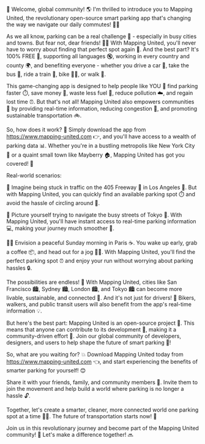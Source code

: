 🎉 Welcome, global community! 🌎 I'm thrilled to introduce you to Mapping United, the revolutionary open-source smart parking app that's changing the way we navigate our daily commutes! 🚗💨

As we all know, parking can be a real challenge 🤯 - especially in busy cities and towns. But fear not, dear friends! 🙅‍♂️ With Mapping United, you'll never have to worry about finding that perfect spot again 💪. And the best part? It's 100% FREE 👀, supporting all languages 🔇, working in every country and county 🌍, and benefiting everyone - whether you drive a car 🚗, take the bus 🚌, ride a train 🚂, bike 🚴‍♂️, or walk 💃.

This game-changing app is designed to help people like YOU 👥 find parking faster ⏱️, save money 💸, waste less fuel 🔧, reduce pollution ☁️, and regain lost time ⏰. But that's not all! Mapping United also empowers communities 🌆 by providing real-time information, reducing congestion 🚗, and promoting sustainable transportation 🚲.

So, how does it work? 🤔 Simply download the app from https://www.mapping-united.com 👉, and you'll have access to a wealth of parking data 📊. Whether you're in a bustling metropolis like New York City 🗽️ or a quaint small town like Mayberry 🏠, Mapping United has got you covered! 🌃

Real-world scenarios:

🚗 Imagine being stuck in traffic on the 405 Freeway 🚗 in Los Angeles 🤯. But with Mapping United, you can quickly find an available parking spot ⏱️ and avoid the hassle of circling around 🔁.

🚌 Picture yourself trying to navigate the busy streets of Tokyo 🌆. With Mapping United, you'll have instant access to real-time parking information 💻, making your journey much smoother 🚀.

🏃‍♀️ Envision a peaceful Sunday morning in Paris ☕️. You wake up early, grab a coffee 📦, and head out for a jog 🏃‍♂️. With Mapping United, you'll find the perfect parking spot ⏰ and enjoy your run without worrying about parking hassles 🔒.

The possibilities are endless! 🌈 With Mapping United, cities like San Francisco 🏙️, Sydney 🏙️, London 🏙️, and Tokyo 🏙️ can become more livable, sustainable, and connected 🔗. And it's not just for drivers! 👥 Bikers, walkers, and public transit users will also benefit from the app's real-time information 💡.

But here's the best part: Mapping United is an open-source project 🌟. This means that anyone can contribute to its development 🤝, making it a community-driven effort 🎉. Join our global community of developers, designers, and users to help shape the future of smart parking 🚀!

So, what are you waiting for? 💥 Download Mapping United today from https://www.mapping-united.com 👈, and start experiencing the benefits of smarter parking for yourself! 😊

Share it with your friends, family, and community members 🤝. Invite them to join the movement and help build a world where parking is no longer a hassle 🔓.

Together, let's create a smarter, cleaner, more connected world one parking spot at a time 💪🌟. The future of transportation starts now! 🚀

Join us in this revolutionary journey and become part of the Mapping United community! 👥 Let's make a difference together! 🔜